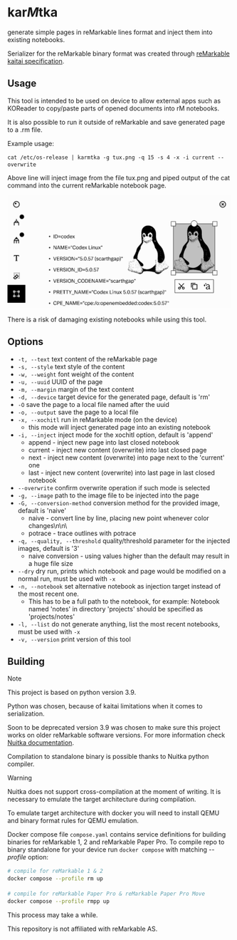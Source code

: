 # kar*M*tka

generate simple pages in reMarkable lines format and inject them 
into existing notebooks.  

Serializer for the reMarkable binary format was created through [reMarkable kaitai specification](https://github.com/cyanjnpr/reMarkable-kaitai-v6).

## Usage

This tool is intended to be used on device to allow external apps 
such as KOReader to copy/paste parts of opened documents into rM notebooks.

It is also possible to run it outside of reMarkable and save generated page to a .rm file.

Example usage:
```
cat /etc/os-release | karmtka -g tux.png -q 15 -s 4 -x -i current --overwrite
```
Above line will inject image from the file tux.png and piped output of the cat command 
into the current reMarkable notebook page.

![view of the generated reMarkable page](docs/example.png)

There is a risk of damaging existing notebooks while using this tool.

## Options
- `-t, --text` text content of the reMarkable page
- `-s, --style` text style of the content
- `-w, --weight` font weight of the content
- `-u, --uuid` UUID of the page
- `-m, --margin` margin of the text content
- `-d, --device` target device for the generated page, default is 'rm'
- `-O` save the page to a local file named after the uuid
- `-o, --output` save the page to a local file
- `-x, --xochitl` run in reMarkable mode (on the device)
  - this mode will inject generated page into an existing notebook
- `-i, --inject` inject mode for the xochitl option, default is 'append'
  - append - inject new page into last closed notebook
  - current - inject new content (overwrite) into last closed page
  - next - inject new content (overwrite) into page next to the 'current' one
  - last - inject new content (overwrite) into last page in last closed notebook
- `--overwrite` confirm overwrite operation if such mode is selected
- `-g, --image` path to the image file to be injected into the page
- `-G, --conversion-method` conversion method for the provided image, default is 'naive'
  - naive - convert line by line, placing new point whenever color changes\n\n\
  - potrace - trace outlines with potrace
- `-q, --quality, --threshold` quality/threshold parameter for the injected images, default is '3'
  - naive conversion - using values higher than the default may result in a huge file size
- `--dry` dry run, prints which notebook and page would be modified on a normal run, must be used with `-x`
- `-n, --notebook` set alternative notebook as injection target instead of the most recent one.
  - This has to be a full path to the notebook, for example: Notebook named 'notes' in directory 'projects' should be specified as 'projects/notes'
- `-l, --list` do not generate anything, list the most recent notebooks, must be used with `-x`
- `-v, --version` print version of this tool

## Building

> [!Note]
> This project is based on python version 3.9.
>
> Python was chosen, because of kaitai limitations when it comes to serialization.
>
> Soon to be deprecated version 3.9 was chosen to 
> make sure this project works on older reMarkable software versions.
> For more information check [Nuitka documentation](https://nuitka.net/user-documentation/common-issue-solutions.html#linux-standalone).

Compilation to standalone binary is possible thanks to Nuitka python compiler.

> [!Warning]
> Nuitka does not support cross-compilation
> at the moment of writing.
> It is necessary to emulate the target architecture during compilation.

To emulate target architecture with docker you will need to install QEMU and binary format rules for QEMU emulation.


Docker compose file `compose.yaml` contains service definitions for building binaries for reMarkable 1, 2 and reMarkable Paper Pro.
To compile repo to binary standalone for your device run `docker compose` with matching *--profile* option:
```bash
# compile for reMarkable 1 & 2
docker compose --profile rm up

# compile for reMarkable Paper Pro & reMarkable Paper Pro Move
docker compose --profile rmpp up
```
This process may take a while.


This repository is not affiliated with reMarkable AS.




